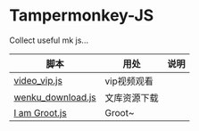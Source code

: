 # Tampermonkey-JS
Collect useful mk js...

| 脚本                                                         | 用处         | 说明 |
| ------------------------------------------------------------ | ------------ | ---- |
| [video_vip.js](https://github.com/Vulcanhy/Tampermonkey-JS/blob/main/video_vip.js) | vip视频观看  |      |
| [wenku_download.js](https://github.com/Vulcanhy/Tampermonkey-JS/blob/main/wenku_download.js) | 文库资源下载 |      |
| [I am Groot.js](https://github.com/Vulcanhy/Tampermonkey-JS/blob/main/I_am_Groot.js) | Groot~       |      |

